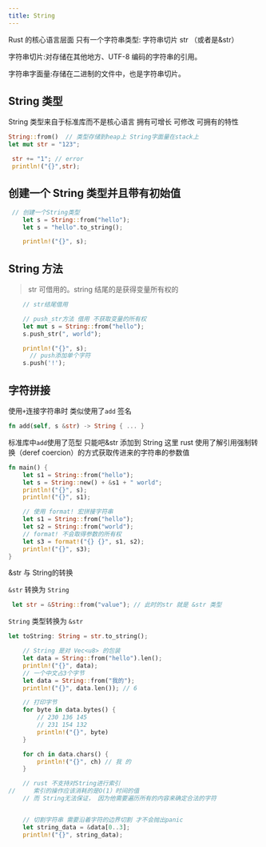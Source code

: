 ```yaml
---
title: String
---
```


Rust 的核心语言层面 只有一个字符串类型: 字符串切片 str （或者是&str）

字符串切片:对存储在其他地方、UTF-8 编码的字符串的引用。

字符串字面量:存储在二进制的文件中，也是字符串切片。

## String 类型

String 类型来自于标准库而不是核心语言 拥有可增长 可修改 可拥有的特性

```rust
String::from()  // 类型存储到heap上 String字面量在stack上
let mut str = "123";

 str += "1"; // error
 println!("{}",str);
```

## 创建一个 String 类型并且带有初始值

```rust
 // 创建一个String类型
    let s = String::from("hello");
    let s = "hello".to_string();

    println!("{}", s);
```

## String 方法

> str 可借用的。string 结尾的是获得变量所有权的

```rust
    // str结尾借用

    // push_str方法 借用 不获取变量的所有权
    let mut s = String::from("hello");
    s.push_str(", world");

    println!("{}", s);
	  // push添加单个字符
    s.push('!');
```

## 字符拼接

使用`+`连接字符串时 类似使用了`add` 签名

```rust
fn add(self, s &str) -> String { ... }
```

标准库中`add`使用了范型 只能吧&str 添加到 String 这里 rust 使用了解引用强制转换（deref coercion）的方式获取传进来的字符串的参数值

```rust
fn main() {
    let s1 = String::from("hello");
    let s = String::new() + &s1 + " world";
    println!("{}", s);
    println!("{}", s1);

    // 使用 format! 宏拼接字符串
    let s1 = String::from("hello");
    let s2 = String::from("world");
  	// format! 不会取得参数的所有权
    let s3 = format!("{} {}", s1, s2);
    println!("{}", s3);
}
```

&str 与 String的转换

`&str` 转换为 `String`

```rust
 let str = &String::from("value"); // 此时的str 就是 &str 类型
```

`String` 类型转换为 `&str`

```rust
let toString: String = str.to_string();
```



```rust
    // String 是对 Vec<u8> 的包装
    let data = String::from("hello").len();
    println!("{}", data);
    // 一个中文占3个字节
    let data = String::from("我的");
    println!("{}", data.len()); // 6

    // 打印字节
    for byte in data.bytes() {
        // 230 136 145
        // 231 154 132
        println!("{}", byte)
    }

    for ch in data.chars() {
        println!("{}", ch) // 我 的
    }

    // rust 不支持对String进行索引
//     索引的操作应该消耗的是O(1）时间的值
    // 而 String无法保证， 因为他需要遍历所有的内容来确定合法的字符


    // 切割字符串 需要沿着字符的边界切割 才不会抛出panic
    let string_data = &data[0..3];
    println!("{}", string_data);
```

